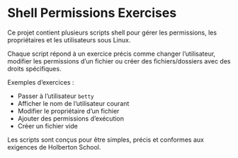 # Shell Permissions Exercises

Ce projet contient plusieurs scripts shell pour gérer les permissions, les propriétaires et les utilisateurs sous Linux.

Chaque script répond à un exercice précis comme changer l’utilisateur, modifier les permissions d’un fichier ou créer des fichiers/dossiers avec des droits spécifiques.

Exemples d’exercices :
- Passer à l’utilisateur `betty`
- Afficher le nom de l’utilisateur courant
- Modifier le propriétaire d’un fichier
- Ajouter des permissions d’exécution
- Créer un fichier vide

Les scripts sont conçus pour être simples, précis et conformes aux exigences de Holberton School.
